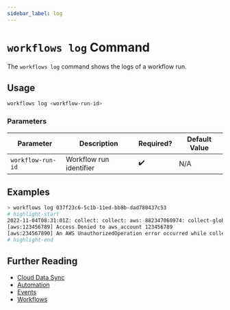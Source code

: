 ```yaml
---
sidebar_label: log
---
```


# `workflows log` Command

The `workflows log` command shows the logs of a workflow run.

## Usage

```bash
workflows log <workflow-run-id>
```

### Parameters

| Parameter         | Description             | Required? | Default Value |
| ----------------- | ----------------------- | --------- | ------------- |
| `workflow-run-id` | Workflow run identifier | ✔️        | N/A           |

## Examples

```bash
> workflows log 037f23c6-5c1b-11ed-bb8b-dad780437c53
# highlight-start
2022-11-04T08:31:01Z: collect: collect: aws: 882347060974: collect-global: in progress
[aws:123456789] Access Denied to aws_account 123456789
[aws:234567890] An AWS UnauthorizedOperation error occurred while collecting account test
# highlight-end
```

## Further Reading

- [Cloud Data Sync](../../../../concepts/cloud-data-sync/index.md)
- [Automation](../../../../concepts/automation/index.md)
- [Events](../../../events/index.md)
- [Workflows](../../../workflows/index.md)
